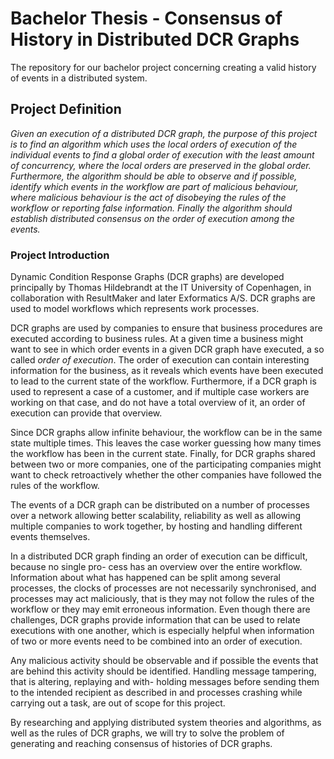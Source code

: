 # Bachelor Thesis - Consensus of History in Distributed DCR Graphs
The repository for our bachelor project concerning creating a valid history of events in a distributed system.

## Project Definition
_Given an execution of a distributed DCR graph, the purpose of this project is to find an algorithm which uses the local orders of execution of the individual events to find a global order of execution with the least amount of concurrency, where the local orders are preserved in the global order. Furthermore, the algorithm should be able to observe and if possible, identify which events in the workflow are part of malicious behaviour, where malicious behaviour is the act of disobeying the rules of the workflow or reporting false information. Finally the algorithm should establish distributed consensus on the order of execution among the events._

### Project Introduction

Dynamic Condition Response Graphs (DCR graphs) are developed principally by Thomas Hildebrandt at the IT University of Copenhagen, in collaboration with ResultMaker and later Exformatics A/S. DCR graphs are used to model workflows which represents work processes.

DCR graphs are used by companies to ensure that business procedures are executed according to business rules. At a given time a business might want to see in which order events in a given DCR graph have executed, a so called _order of execution_. The order of execution can contain interesting information for the business, as it reveals which events have been executed to lead to the current state of the workflow. Furthermore, if a DCR graph is used to represent a case of a customer, and if multiple case workers are working on that case, and do not have a total overview of it, an order of execution can provide that overview.

Since DCR graphs allow infinite behaviour, the workflow can be in the same state multiple times. This leaves the case worker guessing how many times the workflow has been in the current state. Finally, for DCR graphs shared between two or more companies, one of the participating companies might want to check retroactively whether the other companies have followed the rules of the workflow.

The events of a DCR graph can be distributed on a number of processes over a network allowing better scalability, reliability as well as allowing multiple companies to work together, by hosting and handling different events themselves.

In a distributed DCR graph finding an order of execution can be difficult, because no single pro- cess has an overview over the entire workflow. Information about what has happened can be split among several processes, the clocks of processes are not necessarily synchronised, and processes may act maliciously, that is they may not follow the rules of the workflow or they may emit erroneous information. Even though there are challenges, DCR graphs provide information that can be used to relate executions with one another, which is especially helpful when information of two or more events need to be combined into an order of execution.

Any malicious activity should be observable and if possible the events that are behind this activity should be identified. Handling message tampering, that is altering, replaying and with- holding messages before sending them to the intended recipient as described in and processes crashing while carrying out a task, are out of scope for this project.

By researching and applying distributed system theories and algorithms, as well as the rules of DCR graphs, we will try to solve the problem of generating and reaching consensus of histories of DCR graphs.

